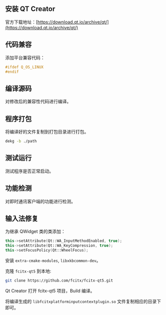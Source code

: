 ## 安装 QT Creator

官方下载地址：[https://download.qt.io/archive/qt/](https://download.qt.io/archive/qt/)

## 代码兼容

添加平台兼容代码：

```c++
#ifdef Q_OS_LINUX
#endif
```

## 编译源码

对修改后的兼容性代码进行编译。

## 程序打包

将编译好的文件复制到打包目录进行打包。

```bash
dekg -b ./path
```

## 测试运行

测试程序是否正常启动。

## 功能检测

对即时通讯客户端的功能进行检测。

## 输入法修复

为继承 QWidget 类的类添加：

```c++
this->setAttribute(Qt::WA_InputMethodEnabled, true);
this->setAttribute(Qt::WA_KeyCompression, true);
this->setFocusPolicy(Qt::WheelFocus);
```

安装 `extra-cmake-modules`, `libxkbcommon-dev`。

克隆 `fcitx-qt5` 到本地:

```bash
git clone https://github.com/fcitx/fcitx-qt5.git
```

Qt Creator 打开 fcitx-qt5 项目，Build 编译。

将编译生成的 `libfcitxplatforminputcontextplugin.so` 文件复制相应的目录下即可。
